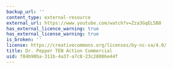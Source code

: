 ```yaml
---
backup_url: ''
content_type: external-resource
external_url: https://www.youtube.com/watch?v=Zza3GqEL5B0
has_external_licence_warning: true
has_external_license_warning: true
is_broken: ''
license: https://creativecommons.org/licenses/by-nc-sa/4.0/
title: Dr. Pepper TEN Action Commercial
uid: f84b98ba-311b-4a37-a7c8-23c28086e44f
---
```

